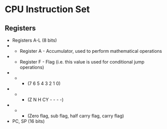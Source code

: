 # CPU Instruction Set

## Registers

- Registers A-L (8 bits)
- - Register A - Accumulator, used to perform mathematical operations
- - Register F - Flag (i.e. this value is used for conditional jump operations)
- - - (7 6 5 4 3 2 1 0)
- - - (Z N H CY - - - -)
- - - (Zero flag, sub flag, half carry flag, carry flag)
- PC, SP (16 bits)
